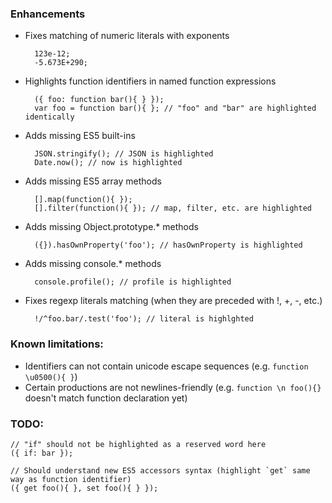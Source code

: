 ### Enhancements

- Fixes matching of numeric literals with exponents
        
        123e-12;
        -5.673E+290;

- Highlights function identifiers in named function expressions

        ({ foo: function bar(){ } }); 
        var foo = function bar(){ }; // "foo" and "bar" are highlighted identically

- Adds missing ES5 built-ins
      
        JSON.stringify(); // JSON is highlighted
        Date.now(); // now is highlighted
  
- Adds missing ES5 array methods

        [].map(function(){ });
        [].filter(function(){ }); // map, filter, etc. are highlighted

- Adds missing Object.prototype.* methods

        ({}).hasOwnProperty('foo'); // hasOwnProperty is highlighted

- Adds missing console.* methods
    
        console.profile(); // profile is highlighted

- Fixes regexp literals matching (when they are preceded with !, +, -, etc.)

        !/^foo.bar/.test('foo'); // literal is highlghted


### Known limitations:

- Identifiers can not contain unicode escape sequences (e.g. `function \u0500(){ }`)
- Certain productions are not newlines-friendly (e.g. `function \n foo(){}` doesn't match function declaration yet)


### TODO:

    // "if" should not be highlighted as a reserved word here
    ({ if: bar });
    
    // Should understand new ES5 accessors syntax (highlight `get` same way as function identifier)
    ({ get foo(){ }, set foo(){ } }); 
